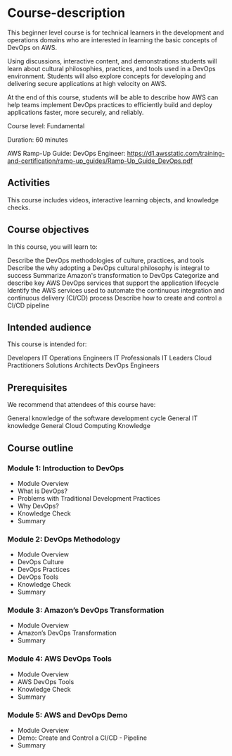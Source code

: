 # Course-description
This beginner level course is for technical learners in the development and operations domains who are interested in learning the basic concepts of DevOps on AWS.

Using discussions, interactive content, and demonstrations students will learn about cultural philosophies, practices, and tools used in a DevOps environment. Students will also explore concepts for developing and delivering secure applications at high velocity on AWS.

At the end of this course, students will be able to describe how AWS can help teams implement DevOps practices to efficiently build and deploy applications faster, more securely, and reliably.

Course level: Fundamental

Duration: 60 minutes

AWS Ramp-Up Guide: DevOps Engineer: https://d1.awsstatic.com/training-and-certification/ramp-up_guides/Ramp-Up_Guide_DevOps.pdf

## Activities
This course includes videos, interactive learning objects, and knowledge checks.

## Course objectives
In this course, you will learn to:

Describe the DevOps methodologies of culture, practices, and tools
Describe the why adopting a DevOps cultural philosophy is integral to success
Summarize Amazon's transformation to DevOps
Categorize and describe key AWS DevOps services that support the application lifecycle
Identify the AWS services used to automate the continuous integration and continuous delivery (CI/CD) process
Describe how to create and control a CI/CD pipeline

## Intended audience
This course is intended for:

Developers
IT Operations Engineers
IT Professionals
IT Leaders
Cloud Practitioners
Solutions Architects
DevOps Engineers

## Prerequisites
We recommend that attendees of this course have:

General knowledge of the software development cycle
General IT knowledge
General Cloud Computing Knowledge


## Course outline
### Module 1: Introduction to DevOps

 - Module Overview
 - What is DevOps?
 - Problems with Traditional Development Practices
 - Why DevOps?
 - Knowledge Check
 - Summary


### Module 2: DevOps Methodology

 - Module Overview
 - DevOps Culture
 - DevOps Practices
 - DevOps Tools
 - Knowledge Check
 - Summary


### Module 3: Amazon’s DevOps     Transformation

 - Module Overview
 - Amazon’s DevOps Transformation
 - Summary


### Module 4: AWS DevOps Tools

 - Module Overview
 - AWS DevOps Tools
 - Knowledge Check
 - Summary


### Module 5: AWS and DevOps Demo

 - Module Overview
 - Demo: Create and Control a CI/CD  - Pipeline
 - Summary